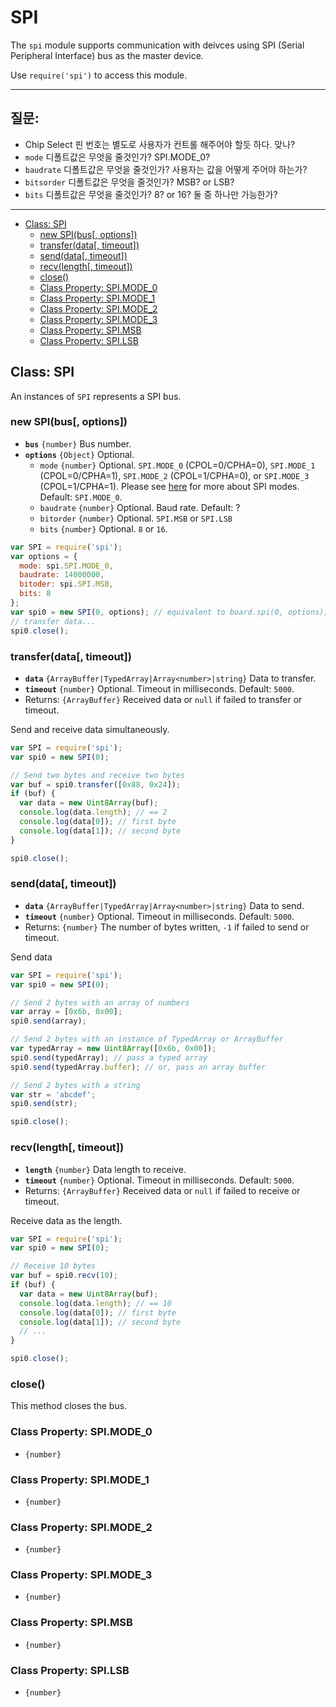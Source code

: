 SPI
===

The `spi` module supports communication with deivces using SPI (Serial Peripheral Interface) bus as the master device.

Use `require('spi')` to access this module.

---
## 질문:
- Chip Select 핀 번호는 별도로 사용자가 컨트롤 해주어야 할듯 하다. 맞나?
- `mode` 디폴트값은 무엇을 줄것인가? SPI.MODE_0?
- `baudrate` 디폴트값은 무엇을 줄것인가? 사용자는 값을 어떻게 주어야 하는가?
- `bitsorder` 디폴트값은 무엇을 줄것인가? MSB? or LSB?
- `bits` 디폴트값은 무엇을 줄것인가? 8? or 16? 둘 중 하나만 가능한가?
---

* [Class: SPI]()
  * [new SPI(bus[, options])]()
  * [transfer(data[, timeout])]()
  * [send(data[, timeout])]()
  * [recv(length[, timeout])]()
  * [close()]()
  * [Class Property: SPI.MODE_0]()
  * [Class Property: SPI.MODE_1]()
  * [Class Property: SPI.MODE_2]()
  * [Class Property: SPI.MODE_3]()
  * [Class Property: SPI.MSB]()
  * [Class Property: SPI.LSB]()


## Class: SPI

An instances of `SPI` represents a SPI bus.

### new SPI(bus[, options])

* __`bus`__ `{number}` Bus number.
* __`options`__ `{Object}` Optional.
  * `mode` `{number}` Optional. `SPI.MODE_0` (CPOL=0/CPHA=0), `SPI.MODE_1` (CPOL=0/CPHA=1), `SPI.MODE_2` (CPOL=1/CPHA=0), or `SPI.MODE_3` (CPOL=1/CPHA=1). Please see [here](https://en.wikipedia.org/wiki/Serial_Peripheral_Interface#Clock_polarity_and_phase) for more about SPI modes. Default: `SPI.MODE_0`.
  * `baudrate` `{number}` Optional. Baud rate. Default: ?
  * `bitorder` `{number}` Optional. `SPI.MSB` or `SPI.LSB`
  * `bits` `{number}` Optional. `8` or `16`.

```js
var SPI = require('spi');
var options = {
  mode: spi.SPI.MODE_0,
  baudrate: 14000000,
  bitoder: spi.SPI.MSB,
  bits: 8
};
var spi0 = new SPI(0, options); // equivalent to board.spi(0, options);
// transfer data...
spi0.close();
```

### transfer(data[, timeout])

* __`data`__ `{ArrayBuffer|TypedArray|Array<number>|string}` Data to transfer.
* __`timeout`__ `{number}` Optional. Timeout in milliseconds. Default: `5000`.
* Returns: `{ArrayBuffer}` Received data or `null` if failed to transfer or timeout.

Send and receive data simultaneously.

```js
var SPI = require('spi');
var spi0 = new SPI(0);

// Send two bytes and receive two bytes
var buf = spi0.transfer([0x88, 0x24]);
if (buf) {
  var data = new Uint8Array(buf);
  console.log(data.length); // == 2
  console.log(data[0]); // first byte
  console.log(data[1]); // second byte
}

spi0.close();
```

### send(data[, timeout])

* __`data`__ `{ArrayBuffer|TypedArray|Array<number>|string}` Data to send.
* __`timeout`__ `{number}` Optional. Timeout in milliseconds. Default: `5000`.
* Returns: `{number}` The number of bytes written, `-1` if failed to send or timeout.

Send data

```js
var SPI = require('spi');
var spi0 = new SPI(0);

// Send 2 bytes with an array of numbers
var array = [0x6b, 0x00];
spi0.send(array);

// Send 2 bytes with an instance of TypedArray or ArrayBuffer
var typedArray = new Uint8Array([0x6b, 0x00]);
spi0.send(typedArray); // pass a typed array
spi0.send(typedArray.buffer); // or, pass an array buffer

// Send 2 bytes with a string
var str = 'abcdef';
spi0.send(str);

spi0.close();
```

### recv(length[, timeout])

* __`length`__ `{number}` Data length to receive.
* __`timeout`__ `{number}` Optional. Timeout in milliseconds. Default: `5000`.
* Returns: `{ArrayBuffer}` Received data or `null` if failed to receive or timeout.

Receive data as the length.

```js
var SPI = require('spi');
var spi0 = new SPI(0);

// Receive 10 bytes
var buf = spi0.recv(10);
if (buf) {
  var data = new Uint8Array(buf);
  console.log(data.length); // == 10
  console.log(data[0]); // first byte
  console.log(data[1]); // second byte
  // ...
}

spi0.close();
```

### close()

This method closes the bus.


### Class Property: SPI.MODE_0

* `{number}`

### Class Property: SPI.MODE_1

* `{number}`

### Class Property: SPI.MODE_2

* `{number}`

### Class Property: SPI.MODE_3

* `{number}`

### Class Property: SPI.MSB

* `{number}`

### Class Property: SPI.LSB

* `{number}`
